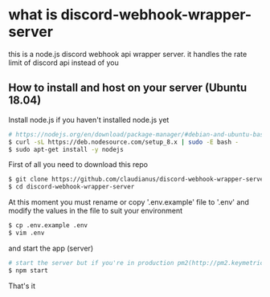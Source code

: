 # what is discord-webhook-wrapper-server
this is a node.js discord webhook api wrapper server. it handles the rate limit of discord api instead of you

## How to install and host on your server (Ubuntu 18.04)
Install node.js if you haven't installed node.js yet
```bash
# https://nodejs.org/en/download/package-manager/#debian-and-ubuntu-based-linux-distributions
$ curl -sL https://deb.nodesource.com/setup_8.x | sudo -E bash -
$ sudo apt-get install -y nodejs
``` 


First of all you need to download this repo
```bash
$ git clone https://github.com/claudianus/discord-webhook-wrapper-server.git
$ cd discord-webhook-wrapper-server
```

At this moment you must rename or copy '.env.example' file to '.env' and modify the values in the file to suit your environment

```bash
$ cp .env.example .env
$ vim .env
```

and start the app (server)

```bash
# start the server but if you're in production pm2(http://pm2.keymetrics.io/) is recommended
$ npm start
```

That's it
